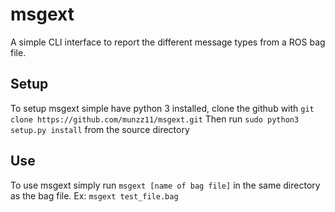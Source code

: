 # msgext
A simple CLI interface to report the different message types from a ROS bag file.
## Setup
To setup msgext simple have python 3 installed, clone the github with ``git clone https://github.com/munzz11/msgext.git``
Then run ``sudo python3 setup.py install`` from the source directory
## Use
To use msgext simply run ``msgext [name of bag file]`` in the same directory as the bag file. Ex: ``msgext test_file.bag``
